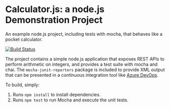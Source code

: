 Calculator.js: a node.js Demonstration Project
==============================================
An example node.js project, including tests with mocha, that behaves like
a pocket calculator.

 [![Build Status](https://dev.azure.com/slaz400/slaz400/_apis/build/status/Slaz400.calculator?branchName=master)](https://dev.azure.com/slaz400/slaz400/_build/latest?definitionId=3&branchName=master)

The project contains a simple node.js application that exposes REST APIs
to perform arithmetic on integers, and provides a test suite with mocha
and chai.  The `mocha-junit-reporters` package is included to provide XML
output that can be presented in a continuous integration tool like
[Azure DevOps](https://azure.com/devops).

To build, simply:

1. Runs `npm install` to install dependencies.
2. Runs `npm test` to run Mocha and execute the unit tests.

